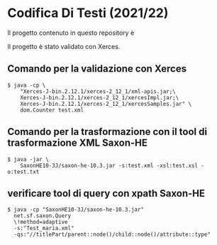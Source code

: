 # Codifica Di Testi (2021/22)
Il progetto contenuto in questo repository è 

Il progetto è stato validato con Xerces.

## Comando per la validazione con Xerces

```shell
$ java -cp \ 
    "Xerces-J-bin.2.12.1/xerces-2_12_1/xml-apis.jar;\
    Xerces-J-bin.2.12.1/xerces-2_12_1/xercesImpl.jar;\
    Xerces-J-bin.2.12.1/xerces-2_12_1/xercesSamples.jar" \
    dom.Counter test.xml
```
## Comando per la trasformazione con il tool di trasformazione XML Saxon-HE

```shell
$ java -jar \
    SaxonHE10-3J/saxon-he-10.3.jar -s:test.xml -xsl:test.xsl -o:test.txt
```

## verificare tool di query con xpath Saxon-HE

```shell
$ java -cp "SaxonHE10-3J/saxon-he-10.3.jar" 
  net.sf.saxon.Query
  \!method=adaptive 
  -s:"Test_maria.xml" 
  -qs:"//titlePart/parent::node()/child::node()/attribute::type"
```
